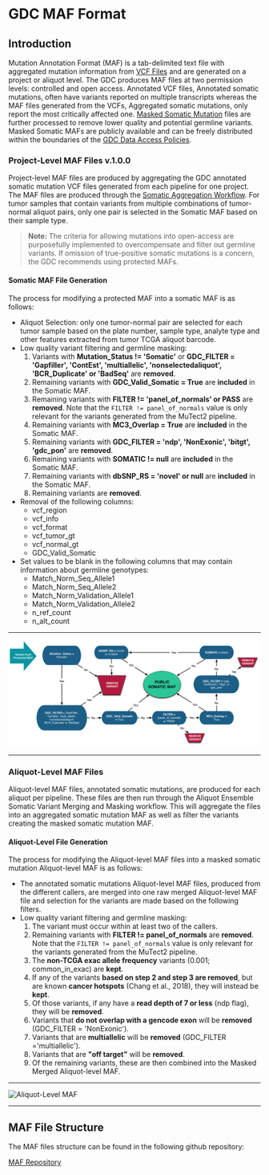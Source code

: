 # GDC MAF Format

## Introduction

Mutation Annotation Format (MAF) is a tab-delimited text file with aggregated mutation information from [VCF Files](VCF_Format.md) and are generated on a project or aliquot level.  The GDC produces MAF files at two permission levels: controlled and open access. Annotated VCF files, Annotated somatic mutations, often have variants reported on multiple transcripts whereas the MAF files generated from the VCFs, Aggregated somatic mutations, only report the most critically affected one. [Masked Somatic Mutation](https://docs.gdc.cancer.gov/Data_Dictionary/viewer/#?view=table-definition-view&id=masked_somatic_mutation) files are further processed to remove lower quality and potential germline variants. Masked Somatic MAFs are publicly available and can be freely distributed within the boundaries of the [GDC Data Access Policies](https://gdc.cancer.gov/access-data/data-access-policies).

### Project-Level MAF Files v.1.0.0

Project-level MAF files are produced by aggregating the GDC annotated somatic mutation VCF files generated from each pipeline for one project. The MAF files are produced through the [Somatic Aggregation Workflow](https://docs.gdc.cancer.gov/Data_Dictionary/viewer/#?view=table-definition-view&id=somatic_aggregation_workflow&_top=1). For tumor samples that contain variants from multiple combinations of tumor-normal aliquot pairs, only one pair is selected in the Somatic MAF based on their sample type. 

> __Note:__ The criteria for allowing mutations into open-access are purposefully implemented to overcompensate and filter out germline variants. If omission of true-positive somatic mutations is a concern, the GDC recommends using protected MAFs.  

#### Somatic MAF File Generation

The process for modifying a protected MAF into a somatic MAF is as follows:

*  Aliquot Selection: only one tumor-normal pair are selected for each tumor sample based on the plate number, sample type, analyte type and other features extracted from tumor TCGA aliquot barcode.
*  Low quality variant filtering and germline masking:
    1. Variants with __Mutation_Status != 'Somatic'__ or __GDC_FILTER = 'Gapfiller', 'ContEst', 'multiallelic', 'nonselectedaliquot', 'BCR_Duplicate' or 'BadSeq'__ are __removed__.
    2. Remaining variants with __GDC_Valid_Somatic = True__ are __included__ in the Somatic MAF.
    3. Remaining variants with __FILTER != 'panel_of_normals' or PASS__ are __removed__. Note that the `FILTER != panel_of_normals` value is only relevant for the variants generated from the MuTect2 pipeline.
    4. Remaining variants with __MC3_Overlap = True__ are __included__ in the Somatic MAF.
    5. Remaining variants with __GDC_FILTER = 'ndp', 'NonExonic', 'bitgt', 'gdc_pon'__ are __removed__.
    6. Remaining variants with __SOMATIC != null__ are __included__ in the Somatic MAF.
    7. Remaining variants with __dbSNP_RS = 'novel' or null__ are __included__ in the Somatic MAF.
    8. Remaining variants are __removed__.
* Removal of the following columns:
    * vcf_region
    * vcf_info
    * vcf_format
    * vcf_tumor_gt
    * vcf_normal_gt
    * GDC_Valid_Somatic
* Set values to be blank in the following columns that may contain information about germline genotypes:
    * Match_Norm_Seq_Allele1
    * Match_Norm_Seq_Allele2
    * Match_Norm_Validation_Allele1
    * Match_Norm_Validation_Allele2
    * n_ref_count
    * n_alt_count

---

![Somatic MAF Generation](images/ProtectedMAF4.png)

---

### Aliquot-Level MAF Files

Aliquot-level MAF files, annotated somatic mutations, are produced for each aliquot per pipeline. These files are then run through the Aliquot Ensemble Somatic Variant Merging and Masking workflow. This will aggregate the files into an aggregated somatic mutation MAF as well as filter the variants creating the masked somatic mutation MAF.

#### Aliquot-Level File Generation

The process for modifying the Aliquot-level MAF files into a masked somatic mutation Aliquot-level MAF is as follows:

*  The annotated somatic mutations Aliquot-level MAF files, produced from the different callers, are merged into one raw merged Aliquot-level MAF file and selection for the variants are made based on the following filters.
*  Low quality variant filtering and germline masking:
    1. The variant must occur within at least two of the callers.
    2. Remaining variants with __FILTER != panel_of_normals__ are __removed__. Note that the `FILTER != panel_of_normals` value is only relevant for the variants generated from the MuTect2 pipeline.
    3. The __non-TCGA exac allele frequency__ variants (0.001; common\_in\_exac) are __kept__.
    4. If any of the variants __based on step 2 and step 3 are removed__, but are known __cancer hotspots__ (Chang et al., 2018), they will instead be __kept__.
    5. Of those variants, if any have a __read depth of 7 or less__ (ndp flag), they will be __removed__.
    6. Variants that __do not overlap with a gencode exon__ will be __removed__ (GDC_FILTER = 'NonExonic').
    7. Variants that are __multiallelic__ will be __removed__ (GDC_FILTER ='multiallelic').
    8. Variants that are __"off target"__ will be __removed__.
    9. Of the remaining variants, these are then combined into the Masked Merged Aliquot-level MAF.

---

![Aliquot-Level MAF](images/New_MAF_diagram_14May2019.png)

---

## MAF File Structure

The MAF files structure can be found in the following github repository:

[MAF Repository](https://github.com/NCI-GDC/maf-lib/tree/master/src/maflib/resources)
